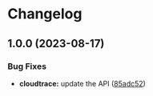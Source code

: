 # Changelog

## 1.0.0 (2023-08-17)


### Bug Fixes

* **cloudtrace:** update the API ([85adc52](https://github.com/googleapis/google-api-nodejs-client/commit/85adc528149837510e2032822cd925fa43a36779))
